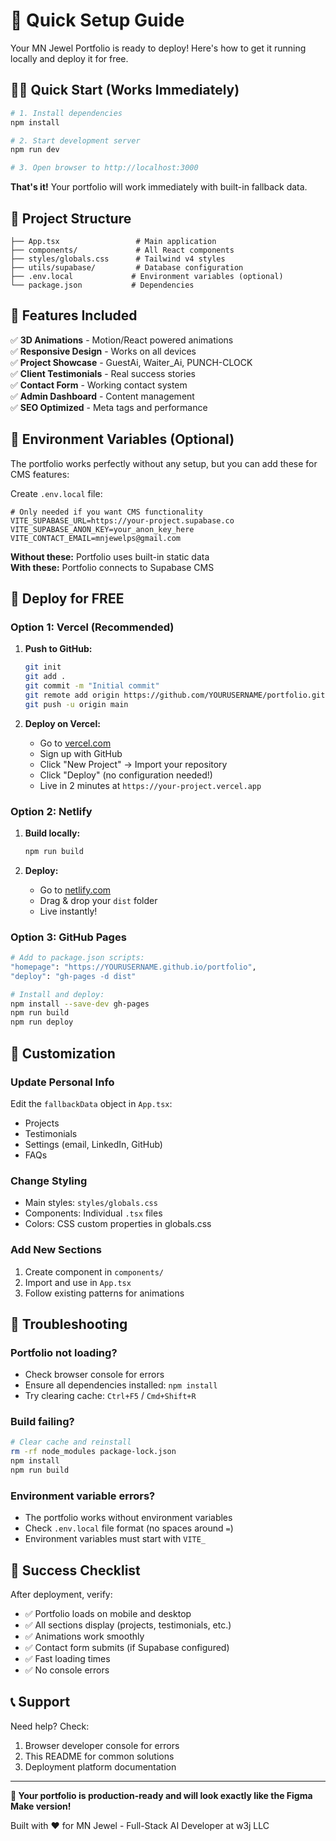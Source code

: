 # 🚀 Quick Setup Guide

Your MN Jewel Portfolio is ready to deploy! Here's how to get it running locally and deploy it for free.

## 🏃‍♂️ Quick Start (Works Immediately)

```bash
# 1. Install dependencies
npm install

# 2. Start development server
npm run dev

# 3. Open browser to http://localhost:3000
```

**That's it!** Your portfolio will work immediately with built-in fallback data.

## 📁 Project Structure

```
├── App.tsx                 # Main application
├── components/             # All React components
├── styles/globals.css      # Tailwind v4 styles  
├── utils/supabase/         # Database configuration
├── .env.local             # Environment variables (optional)
└── package.json           # Dependencies
```

## 🎨 Features Included

✅ **3D Animations** - Motion/React powered animations  
✅ **Responsive Design** - Works on all devices  
✅ **Project Showcase** - GuestAi, Waiter_Ai, PUNCH-CLOCK  
✅ **Client Testimonials** - Real success stories  
✅ **Contact Form** - Working contact system  
✅ **Admin Dashboard** - Content management  
✅ **SEO Optimized** - Meta tags and performance  

## 🔧 Environment Variables (Optional)

The portfolio works perfectly without any setup, but you can add these for CMS features:

Create `.env.local` file:
```env
# Only needed if you want CMS functionality
VITE_SUPABASE_URL=https://your-project.supabase.co
VITE_SUPABASE_ANON_KEY=your_anon_key_here
VITE_CONTACT_EMAIL=mnjewelps@gmail.com
```

**Without these:** Portfolio uses built-in static data  
**With these:** Portfolio connects to Supabase CMS

## 🚀 Deploy for FREE

### Option 1: Vercel (Recommended)

1. **Push to GitHub:**
   ```bash
   git init
   git add .
   git commit -m "Initial commit"
   git remote add origin https://github.com/YOURUSERNAME/portfolio.git
   git push -u origin main
   ```

2. **Deploy on Vercel:**
   - Go to [vercel.com](https://vercel.com)
   - Sign up with GitHub
   - Click "New Project" → Import your repository
   - Click "Deploy" (no configuration needed!)
   - Live in 2 minutes at `https://your-project.vercel.app`

### Option 2: Netlify

1. **Build locally:**
   ```bash
   npm run build
   ```

2. **Deploy:**
   - Go to [netlify.com](https://netlify.com)
   - Drag & drop your `dist` folder
   - Live instantly!

### Option 3: GitHub Pages

```bash
# Add to package.json scripts:
"homepage": "https://YOURUSERNAME.github.io/portfolio",
"deploy": "gh-pages -d dist"

# Install and deploy:
npm install --save-dev gh-pages
npm run build
npm run deploy
```

## 🎯 Customization

### Update Personal Info
Edit the `fallbackData` object in `App.tsx`:
- Projects
- Testimonials  
- Settings (email, LinkedIn, GitHub)
- FAQs

### Change Styling
- Main styles: `styles/globals.css`
- Components: Individual `.tsx` files
- Colors: CSS custom properties in globals.css

### Add New Sections
1. Create component in `components/`
2. Import and use in `App.tsx`
3. Follow existing patterns for animations

## 🐛 Troubleshooting

### Portfolio not loading?
- Check browser console for errors
- Ensure all dependencies installed: `npm install`
- Try clearing cache: `Ctrl+F5` / `Cmd+Shift+R`

### Build failing?
```bash
# Clear cache and reinstall
rm -rf node_modules package-lock.json
npm install
npm run build
```

### Environment variable errors?
- The portfolio works without environment variables
- Check `.env.local` file format (no spaces around `=`)
- Environment variables must start with `VITE_`

## 🎉 Success Checklist

After deployment, verify:
- ✅ Portfolio loads on mobile and desktop
- ✅ All sections display (projects, testimonials, etc.)
- ✅ Animations work smoothly
- ✅ Contact form submits (if Supabase configured)
- ✅ Fast loading times
- ✅ No console errors

## 📞 Support

Need help? Check:
1. Browser developer console for errors
2. This README for common solutions
3. Deployment platform documentation

---

**🎯 Your portfolio is production-ready and will look exactly like the Figma Make version!**

Built with ❤️ for MN Jewel - Full-Stack AI Developer at w3j LLC